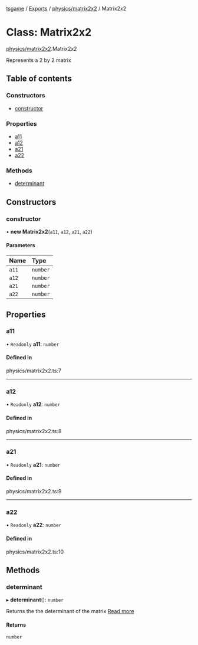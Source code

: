 [tsgame](../README.md) / [Exports](../modules.md) / [physics/matrix2x2](../modules/physics_matrix2x2.md) / Matrix2x2

# Class: Matrix2x2

[physics/matrix2x2](../modules/physics_matrix2x2.md).Matrix2x2

Represents a 2 by 2 matrix

## Table of contents

### Constructors

- [constructor](physics_matrix2x2.Matrix2x2.md#constructor)

### Properties

- [a11](physics_matrix2x2.Matrix2x2.md#a11)
- [a12](physics_matrix2x2.Matrix2x2.md#a12)
- [a21](physics_matrix2x2.Matrix2x2.md#a21)
- [a22](physics_matrix2x2.Matrix2x2.md#a22)

### Methods

- [determinant](physics_matrix2x2.Matrix2x2.md#determinant)

## Constructors

### constructor

• **new Matrix2x2**(`a11`, `a12`, `a21`, `a22`)

#### Parameters

| Name | Type |
| :------ | :------ |
| `a11` | `number` |
| `a12` | `number` |
| `a21` | `number` |
| `a22` | `number` |

## Properties

### a11

• `Readonly` **a11**: `number`

#### Defined in

physics/matrix2x2.ts:7

___

### a12

• `Readonly` **a12**: `number`

#### Defined in

physics/matrix2x2.ts:8

___

### a21

• `Readonly` **a21**: `number`

#### Defined in

physics/matrix2x2.ts:9

___

### a22

• `Readonly` **a22**: `number`

#### Defined in

physics/matrix2x2.ts:10

## Methods

### determinant

▸ **determinant**(): `number`

Returns the the determinant of the matrix
[Read more](https://www.chilimath.com/lessons/advanced-algebra/determinant-2x2-matrix/)

#### Returns

`number`
